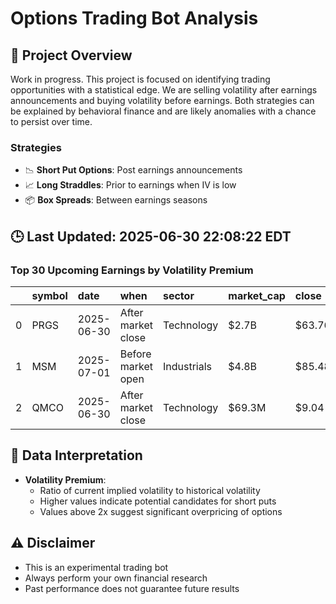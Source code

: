 # Options Trading Bot Analysis

## 🚀 Project Overview
Work in progress. This project is focused on identifying trading opportunities with a statistical edge.
We are selling volatility after earnings announcements and buying volatility before earnings.
Both strategies can be explained by behavioral finance and are likely anomalies with a chance to persist over time.

### Strategies
- 📉 **Short Put Options**: Post earnings announcements
- 📈 **Long Straddles**: Prior to earnings when IV is low
- 📦 **Box Spreads**: Between earnings seasons

## 🕒 Last Updated: 2025-06-30 22:08:22 EDT

### Top 30 Upcoming Earnings by Volatility Premium

|    | symbol   | date       | when               | sector      | market_cap   | close   | hv_current   | iv_current   | vol_premium   |
|---:|:---------|:-----------|:-------------------|:------------|:-------------|:--------|:-------------|:-------------|:--------------|
|  0 | PRGS     | 2025-06-30 | After market close | Technology  | $2.7B        | $63.76  | 16.96%       | 44.71%       | 2.64x         |
|  1 | MSM      | 2025-07-01 | Before market open | Industrials | $4.8B        | $85.48  | 27.22%       | 27.62%       | 1.01x         |
|  2 | QMCO     | 2025-06-30 | After market close | Technology  | $69.3M       | $9.04   | nan%         | nan%         | nanx          |

## 📝 Data Interpretation

- **Volatility Premium**: 
  - Ratio of current implied volatility to historical volatility
  - Higher values indicate potential candidates for short puts
  - Values above 2x suggest significant overpricing of options

## ⚠️ Disclaimer
- This is an experimental trading bot
- Always perform your own financial research
- Past performance does not guarantee future results
